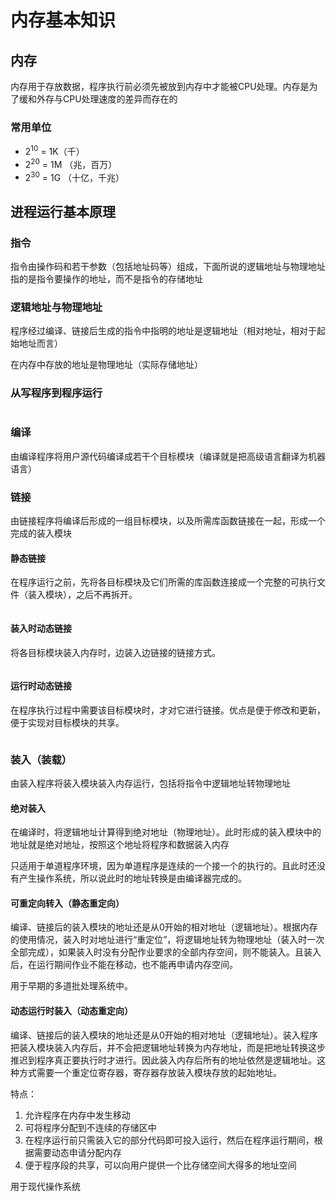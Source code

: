 # 内存基本知识

## 内存

内存用于存放数据，程序执行前必须先被放到内存中才能被CPU处理。内存是为了缓和外存与CPU处理速度的差异而存在的

### 常用单位

- 2<sup>10</sup> = 1K（千）
- 2<sup>20</sup> = 1M （兆，百万）
- 2<sup>30</sup> = 1G （十亿，千兆）

## 进程运行基本原理

### 指令

指令由操作码和若干参数（包括地址码等）组成，下面所说的逻辑地址与物理地址指的是指令要操作的地址，而不是指令的存储地址

### 逻辑地址与物理地址

程序经过编译、链接后生成的指令中指明的地址是逻辑地址（相对地址，相对于起始地址而言）

在内存中存放的地址是物理地址（实际存储地址）

### 从写程序到程序运行

<img :src="$withBase='/img/os-form-write-code-to-run-code.png'" class="align-center" />

### 编译

由编译程序将用户源代码编译成若干个目标模块（编译就是把高级语言翻译为机器语言）

### 链接

由链接程序将编译后形成的一组目标模块，以及所需库函数链接在一起，形成一个完成的装入模块

#### 静态链接

在程序运行之前，先将各目标模块及它们所需的库函数连接成一个完整的可执行文件（装入模块），之后不再拆开。

<img :src="$withBase='/img/os-link.png'" class="align-center" />

#### 装入时动态链接

将各目标模块装入内存时，边装入边链接的链接方式。

<img :src="$withBase='/img/os-dynamic-link.png'" class="align-center" />

#### 运行时动态链接

在程序执行过程中需要该目标模块时，才对它进行链接。优点是便于修改和更新，便于实现对目标模块的共享。

<img :src="$withBase='/img/os-runtime-dynamic-link.png'" class="align-center" />

### 装入（装载）

由装入程序将装入模块装入内存运行，包括将指令中逻辑地址转物理地址

#### 绝对装入

在编译时，将逻辑地址计算得到绝对地址（物理地址）。此时形成的装入模块中的地址就是绝对地址，按照这个地址将程序和数据装入内存

只适用于单道程序环境，因为单道程序是连续的一个接一个的执行的。且此时还没有产生操作系统，所以说此时的地址转换是由编译器完成的。

#### 可重定向转入（静态重定向）

编译、链接后的装入模块的地址还是从0开始的相对地址（逻辑地址）。根据内存的使用情况，装入时对地址进行“重定位”，将逻辑地址转为物理地址（装入时一次全部完成），如果装入时没有分配作业要求的全部内存空间，则不能装入。且装入后，在运行期间作业不能在移动，也不能再申请内存空间。

用于早期的多道批处理系统中。

#### 动态运行时装入（动态重定向）

编译、链接后的装入模块的地址还是从0开始的相对地址（逻辑地址）。装入程序把装入模块装入内存后，并不会把逻辑地址转换为内存地址，而是把地址转换这步推迟到程序真正要执行时才进行。因此装入内存后所有的地址依然是逻辑地址。这种方式需要一个重定位寄存器，寄存器存放装入模块存放的起始地址。

特点：

1. 允许程序在内存中发生移动
2. 可将程序分配到不连续的存储区中
3. 在程序运行前只需装入它的部分代码即可投入运行，然后在程序运行期间，根据需要动态申请分配内存
4. 便于程序段的共享，可以向用户提供一个比存储空间大得多的地址空间

用于现代操作系统



